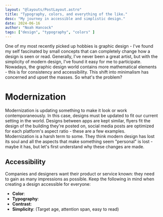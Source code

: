```yaml
---
layout: "@layouts/PostLayout.astro"
title: "Typography, colors, and everything of the like."
desc: "My journey in accessible and simplistic design."
date: 2024-06-16
author: "Noah Hancock"
tags: ["design", "typography", "colors" ]
---
```


One of my most recently picked up hobbies is graphic design - I've found my self fascinated by small concepts that can completely change how a design is seen or read. Generally, I've never been a great artist, but with the simplicity of modern design, I've found it easy for me to participate. Nowadays, the graphic design world contains more mathematical elements - this is for consistency and accessibility. This shift into minimalism has concerned and upset the masses. So what's the problem?

# Modernization
Modernization is updating something to make it look or work contemporaneously. In this case, designs must be updated to fit our current setting in the world. Designs between apps are kept similar, flyers fit the design of the building they're posted on, social media posts are optimized for each platform's aspect ratio - these are a few examples.  
Modernization is a harsh term to some. They think modern design has lost its soul and all the aspects that make something seem "personal" is lost - maybe it has, but let's first understand why these changes are made.

## Accessibility
Companies and designers want their product or service known: they need to gain as many impressions as possible. Keep the following in mind when creating a design accessible for everyone:
- **Color**:
- **Typography**:
- **Contrast**:
- **Simplicity**: (Target age, attention span, easy to read)